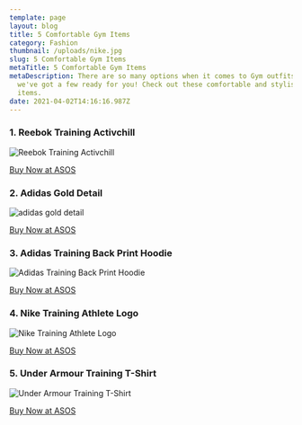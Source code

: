 ```yaml
---
template: page
layout: blog
title: 5 Comfortable Gym Items
category: Fashion
thumbnail: /uploads/nike.jpg
slug: 5 Comfortable Gym Items
metaTitle: 5 Comfortable Gym Items
metaDescription: There are so many options when it comes to Gym outfits and
  we've got a few ready for you! Check out these comfortable and stylish workout
  items.
date: 2021-04-02T14:16:16.987Z
---
```

### 1. Reebok Training Activchill

![Reebok Training Activchill](/uploads/22048788-3.webp "Reebok Training Activchill")

<a target="_blank" href="https://www.asos.com/reebok/reebok-training-activchill-1-4-zip-tech-long-sleeve-top-in-green/prd/22048788?colourwayid=60345752&cid=27183" class="buyButton">Buy Now at ASOS</a>

### 2. Adidas Gold Detail

![adidas gold detail](/uploads/21900758-1-black.webp "adidas gold detail")

<a target="_blank" href="https://www.asos.com/adidas-performance/adidas-gold-detail-logo-t-shirt-in-black/prd/21900758?colourwayid=60307934&cid=27183" class="buyButton">Buy Now at ASOS</a>

### 3. Adidas Training Back Print Hoodie

![Adidas Training Back Print Hoodie](/uploads/21288101-1-black.webp "Adidas Training Back Print Hoodie")

<a target="_blank" href="https://www.asos.com/adidas-performance/adidas-training-back-print-hoodie-in-black/prd/21288101?colourwayid=60153955&cid=27183" class="buyButton">Buy Now at ASOS</a>

### 4. Nike Training Athlete Logo

![Nike Training Athlete Logo](/uploads/14875255-1-white.webp "Nike Training Athlete Logo")

<a target="_blank" href="https://www.asos.com/nike-training/nike-training-athlete-logo-t-shirt-in-white/prd/14875255?colourwayid=16651073&cid=27183" class="buyButton">Buy Now at ASOS</a>

### 5. Under Armour Training T-Shirt

![Under Armour Training T-Shirt](/uploads/20646604-1-blue.webp "Under Armour Training T-Shirt")

<a target="_blank" href="https://www.asos.com/under-armour/under-armour-training-box-logo-t-shirt-in-blue/prd/20646604?colourwayid=60075876&cid=27183" class="buyButton">Buy Now at ASOS</a>